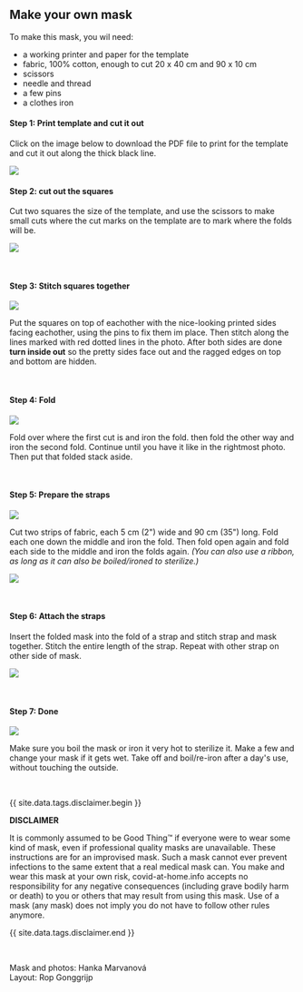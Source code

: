 ## Make your own mask

To make this mask, you wil need:
  * a working printer and paper for the template
  * fabric, 100% cotton, enough to cut 20 x 40 cm and 90 x 10 cm
  * scissors
  * needle and thread
  * a few pins
  * a clothes iron

#### Step 1: Print template and cut it out

Click on the image below to download the PDF file to print for the template and cut it out along the thick black line.

[![](/images/mask/mask-template.png)](/images/mask/mask-template.pdf)

#### Step 2: cut out the squares

Cut two squares the size of the template, and use the scissors to make small cuts where the cut marks on the template are to mark where the folds will be.

![](/images/mask/cut.png)

&nbsp;

#### Step 3: Stitch squares together

![](/images/mask/stitch.png)

Put the squares on top of eachother with the nice-looking printed sides facing eachother, using the pins to fix them im place. Then stitch along the lines marked with red dotted lines in the photo. After both sides are done **turn inside out** so the pretty sides face out and the ragged edges on top and bottom are hidden.

&nbsp;

#### Step 4: Fold

![](/images/mask/fold.png)
 
Fold over where the first cut is and iron the fold. then fold the other way and iron the second fold. Continue until you have it like in the rightmost photo. Then put that folded stack aside.

&nbsp;

#### Step 5: Prepare the straps

![](/images/mask/strap1.png)

Cut two strips of fabric, each 5 cm (2") wide and 90 cm (35") long. Fold each one down the middle and iron the fold. Then fold open again and fold each side to the middle and iron the folds again. *(You can also use a ribbon, as long as it can also be boiled/ironed to sterilize.)*

![](/images/mask/strap2.png)

&nbsp;

#### Step 6: Attach the straps

Insert the folded mask into the fold of a strap and stitch strap and mask together. Stitch the entire length of the strap. Repeat with other strap on other side of mask.

![](/images/mask/strapstitch.png)

&nbsp;

#### Step 7: Done

![](/images/mask/voila.png)

Make sure you boil the mask or iron it very hot to sterilize it. Make a few and change your mask if it gets wet. Take off and boil/re-iron after a day's use, without touching the outside.

&nbsp;

{{ site.data.tags.disclaimer.begin }}

**DISCLAIMER**

It is commonly assumed to be Good Thing™ if everyone were to wear some kind of mask, even if professional quality masks are unavailable. These instructions are for an improvised mask. Such a mask cannot ever prevent infections to the same extent that a real medical mask can. You make and wear this mask at your own risk, covid-at-home.info accepts no responsibility for any negative consequences (including grave bodily harm or death) to you or others that may result from using this mask. Use of a mask (any mask) does not imply you do not have to follow other rules anymore.

{{ site.data.tags.disclaimer.end }}

&nbsp;

Mask and photos: Hanka Marvanová<br>
Layout: Rop Gonggrijp